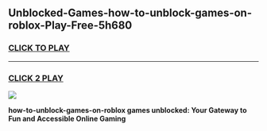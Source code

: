 
## Unblocked-Games-how-to-unblock-games-on-roblox-Play-Free-5h680
<h3>
<a href="https://premium76.site?title=how-to-unblock-games-on-roblox&ref=10A">CLICK TO PLAY</a></h3>
<hr>

<h3>
<a href="https://premium76.site?title=how-to-unblock-games-on-roblox&ref=10A">CLICK 2 PLAY</a>
  
</h3>

<a href="https://premium76.site?title=how-to-unblock-games-on-roblox&ref=10A"><img src="https://clearcache.store/games.png"></a>


**how-to-unblock-games-on-roblox games unblocked: Your Gateway to Fun and Accessible Online Gaming**
